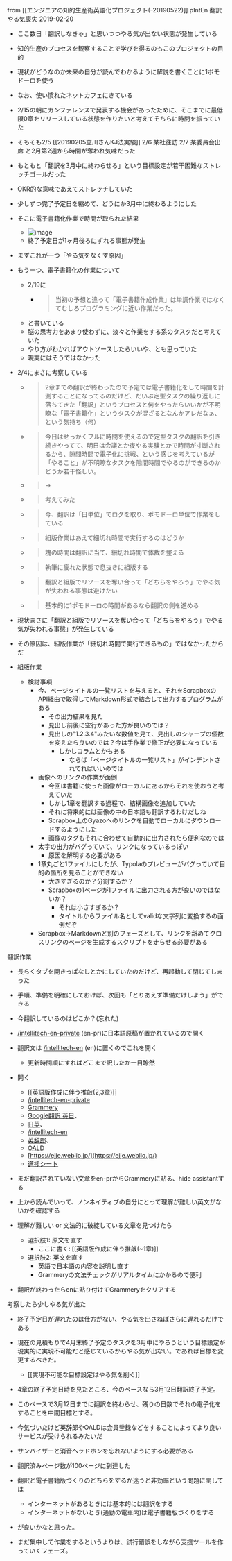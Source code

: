 
from [[エンジニアの知的生産術英語化プロジェクト(-20190522)]]
pIntEn 翻訳やる気喪失
2019-02-20
- ここ数日「翻訳しなきゃ」と思いつつやる気が出ない状態が発生している
- 知的生産のプロセスを観察することで学びを得るのもこのプロジェクトの目的
- 現状がどうなのか未来の自分が読んでわかるように解説を書くことに1ポモドーロを使う
- なお、使い慣れたネットカフェにきている
- 2/15の朝にカンファレンスで発表する機会があったために、そこまでに最低限0章をリリースしている状態を作りたいと考えてそちらに時間を振っていた
- そもそも2/5 [[20190205立川さんKJ法実験]] 2/6 某社往訪 2/7 某委員会出席 と2月第2週から時間が奪われ気味だった
- もともと「翻訳を3月中に終わらせる」という目標設定が若干困難なストレッチゴールだった
- OKR的な意味であえてストレッチしていた
- 少しずつ完了予定日を縮めて、どうにか3月中に終わるようにした
- そこに電子書籍化作業で時間が取られた結果
    - ![image](https://gyazo.com/17dad7540c8ff4715a6d5cd1d2b18fd7/thumb/1000)
    - 終了予定日が1ヶ月後ろにずれる事態が発生
- まずこれが一つ「やる気をなくす原因」
- もう一つ、電子書籍化の作業について
    - 2/19に
        - > 当初の予想と違って「電子書籍作成作業」は単調作業ではなくてむしろプログラミングに近い作業だった。
    - と書いている
    - 脳の思考力をあまり使わずに、淡々と作業をする系のタスクだと考えていた
    - やり方がわかればアウトソースしたらいいや、とも思っていた
    - 現実にはそうではなかった
- 2/4にまさに考察している
    - > 2章までの翻訳が終わったので予定では電子書籍化をして時間を計測することになってるのだけど、だいぶ定型タスクの繰り返しに落ちてきた「翻訳」というプロセスと何をやったらいいかが不明瞭な「電子書籍化」というタスクが混ざるとなんかアレだなぁ、という気持ち（何）
    - > 今日はせっかくフルに時間を使えるので定型タスクの翻訳を引き続きやってて、明日は会議とか夜やる実験とかで時間が寸断されるから、隙間時間で電子化に挑戦、という感じを考えているが「やること」が不明瞭なタスクを隙間時間でやるのができるのかどうか若干怪しい。
    - > →
    - > 考えてみた
    - > 今、翻訳は「日単位」でログを取り、ポモドーロ単位で作業をしている
    - > 組版作業はあえて細切れ時間で実行するのはどうか
    - > 塊の時間は翻訳に当て、細切れ時間で体裁を整える
    - > 執筆に疲れた状態で息抜きに組版する
    - > 翻訳と組版でリソースを奪い合って「どちらをやろう」でやる気が失われる事態は避けたい
    - > 基本的に1ポモドーロの時間があるなら翻訳の側を進める
- 現状まさに「翻訳と組版でリソースを奪い合って「どちらをやろう」でやる気が失われる事態」が発生している
- その原因は、組版作業が「細切れ時間で実行できるもの」ではなかったからだ

- 組版作業
    - 検討事項
        - 今、ページタイトルの一覧リストを与えると、それをScrapboxのAPI経由で取得してMarkdown形式で結合して出力するプログラムがある
            - その出力結果を見た
            - 見出し前後に空行があった方が良いのでは？
            - 見出しの"1.2.3.4"みたいな数値を見て、見出しのシャープの個数を変えたら良いのでは？今は手作業で修正が必要になっている
                - しかしコラムとかもある
                    - ならば「ページタイトルの一覧リスト」がインデントされてればいいのでは
        - 画像へのリンクの作業が面倒
            - 今回は書籍に使った画像がローカルにあるからそれを使おうと考えていた
            - しかし1章を翻訳する過程で、結構画像を追加していた
            - それに将来的には画像の中の日本語も翻訳するわけだしね
            - Scrapbox上のGyazoへのリンクを自動でローカルにダウンロードするようにした
            - 画像のタグもそれに合わせて自動的に出力されたら便利なのでは
        - 太字の出力がバグっていて、リンクになっているっぽい
            - 原因を解明する必要がある
        - 1章丸ごと1ファイルにしたが、Typolaのプレビューがバグっていて目的の箇所を見ることができない
            - 大きすぎるのか？分割するか？
            - Scrapboxの1ページが1ファイルに出力される方が良いのではないか？
                - それは小さすぎるか？
                - タイトルからファイル名としてvalidな文字列に変換するの面倒だぞ
        - Scrapbox→Markdownと別のフェーズとして、リンクを舐めてクロスリンクのページを生成するスクリプトを走らせる必要がある


翻訳作業
- 長らくタブを開きっぱなしとかにしていたのだけど、再起動して閉じてしまった
- 手順、準備を明確にしておけば、次回も「とりあえず準備だけしよう」ができる
- 今翻訳しているのはどこか？(忘れた)
- [/intellitech-en-private](https://scrapbox.io/intellitech-en-private) (en-pr)に日本語原稿が置かれているので開く
- 翻訳文は [/intellitech-en](https://scrapbox.io/intellitech-en) (en)に置くのでこれを開く
    - 更新時間順にすればどこまで訳したか一目瞭然

- 開く
    - [[英語版作成に伴う推敲(2,3章)]]
    - [/intellitech-en-private](https://scrapbox.io/intellitech-en-private)
    - [Grammery](https://app.grammarly.com/ddocs/431265635)
    - [Google翻訳 英日](https://translate.google.co.jp/?hl=ja)、
    - [日英](https://translate.google.co.jp/?hl=ja#view=home&op=translate&sl=en&tl=ja)、
    - [/intellitech-en](https://scrapbox.io/intellitech-en)
    - [英辞郎](https://www.alc.co.jp/)、
    - [OALD](https://www.oxfordlearnersdictionaries.com/)
    - [https://ejje.weblio.jp/](https://ejje.weblio.jp/)
    - [進捗シート](https://docs.google.com/spreadsheets/d/1escWYnowRf9ieorGEETZNimRsTzbmDS7QU64kF3Kaxs/edit#gid=0)
- まだ翻訳されていない文章をen-prからGrammeryに貼る、hide assistantする
- 上から読んでいって、ノンネイティブの自分にとって理解が難しい英文がないかを確認する
- 理解が難しい or 文法的に破綻している文章を見つけたら
    - 選択肢1: 原文を直す
        - ここに書く: [[英語版作成に伴う推敲(~1章)]]
    - 選択肢2: 英文を直す
        - 英語で日本語の内容を説明し直す
        - Grammeryの文法チェックがリアルタイムにかかるので便利
- 翻訳が終わったらenに貼り付けてGrammeryをクリアする

考察したら少しやる気が出た
- 終了予定日が遅れたのは仕方がない、やる気を出さねばさらに遅れるだけである
- 現在の見積もりで4月末終了予定のタスクを3月中にやろうという目標設定が現実的に実現不可能だと感じているからやる気が出ない。であれば目標を変更するべきだ。
    - [[実現不可能な目標設定はやる気を削ぐ]]
- 4章の終了予定日時を見たところ、今のペースなら3月12日翻訳終了予定。
- このペースで3月12日までに翻訳を終わらせ、残りの日数でそれの電子化をすることを中間目標とする。

- 今気づいたけど英辞郎やOALDは会員登録などをすることによってより良いサービスが受けられるみたいだ

- サンバイザーと消音ヘッドホンを忘れないようにする必要がある

- 翻訳済みページ数が100ページに到達した

- 翻訳と電子書籍版づくりのどちらをするか迷うと非効率という問題に関しては
    - インターネットがあるときには基本的には翻訳をする
    - インターネットがないとき(通勤の電車内)は電子書籍版づくりをする
- が良いかなと思った。
- まだ集中して作業をするというよりは、試行錯誤をしながら支援ツールを作っていくフェーズ。
